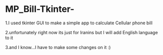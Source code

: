 # MP_Bill-Tkinter-
1.I used tkinter GUI to make a simple app to calculate Cellular phone bill 

2.unfortunately right now its just for Iranins but I will add English language to it

3.and I know...I have to make some changes on it :)

